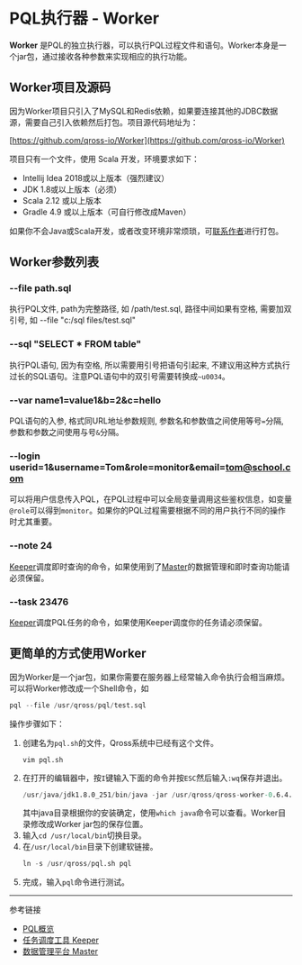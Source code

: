 # PQL执行器 - Worker 

**Worker** 是PQL的独立执行器，可以执行PQL过程文件和语句。Worker本身是一个jar包，通过接收各种参数来实现相应的执行功能。

## Worker项目及源码

因为Worker项目只引入了MySQL和Redis依赖，如果要连接其他的JDBC数据源，需要自己引入依赖然后打包。项目源代码地址为：

[https://github.com/qross-io/Worker](https://github.com/qross-io/Worker)

项目只有一个文件，使用 Scala 开发，环境要求如下：
* Intellij Idea 2018或以上版本（强烈建议）
* JDK 1.8或以上版本（必须）
* Scala 2.12 或以上版本
* Gradle 4.9 或以上版本（可自行修改成Maven）

如果你不会Java或Scala开发，或者改变环境非常烦琐，可[联系作者](/contact.md)进行打包。

## Worker参数列表

### --file path.sql
执行PQL文件, path为完整路径, 如 /path/test.sql, 路径中间如果有空格, 需要加双引号, 如 --file "c:/sql files/test.sql"

### --sql "SELECT * FROM table"
执行PQL语句, 因为有空格, 所以需要用引号把语句引起来, 不建议用这种方式执行过长的SQL语句。注意PQL语句中的双引号需要转换成`~u0034`。

### --var name1=value1&b=2&c=hello
PQL语句的入参, 格式同URL地址参数规则, 参数名和参数值之间使用等号`=`分隔, 参数和参数之间使用与号`&`分隔。

### --login userid=1&username=Tom&role=monitor&email=tom@school.com
可以将用户信息传入PQL，在PQL过程中可以全局变量调用这些鉴权信息，如变量`@role`可以得到`monitor`。如果你的PQL过程需要根据不同的用户执行不同的操作时尤其重要。

### --note 24
[Keeper](/keeper/overview)调度即时查询的命令，如果使用到了[Master](/master/overview.md)的数据管理和即时查询功能请必须保留。

### --task 23476
[Keeper](/keeper/overview)调度PQL任务的命令，如果使用Keeper调度你的任务请必须保留。


## 更简单的方式使用Worker

因为Worker是一个jar包，如果你需要在服务器上经常输入命令执行会相当麻烦。可以将Worker修改成一个Shell命令，如
```s
pql --file /usr/qross/pql/test.sql
```
操作步骤如下：
1. 创建名为`pql.sh`的文件，Qross系统中已经有这个文件。
    ```
    vim pql.sh
    ```
2. 在打开的编辑器中，按`I`键输入下面的命令并按`ESC`然后输入`:wq`保存并退出。
    ```s
    /usr/java/jdk1.8.0_251/bin/java -jar /usr/qross/qross-worker-0.6.4.jar $*
    ```
    其中java目录根据你的安装确定，使用`which java`命令可以查看。Worker目录修改成Worker jar包的保存位置。
3. 输入`cd /usr/local/bin`切换目录。
4. 在`/usr/local/bin`目录下创建软链接。
    ```s
    ln -s /usr/qross/pql.sh pql
    ```
5. 完成，输入`pql`命令进行测试。


---
参考链接
* [PQL概览](/pql/overview.md)
* [任务调度工具 Keeper](/keeper/overview.md)
* [数据管理平台 Master](/master/overview.md)